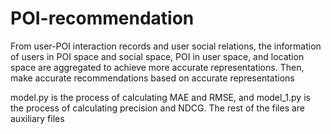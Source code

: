 # POI-recommendation
From user-POI interaction records and user social relations, the information of users in POI space and social space, POI in user space, and location space are aggregated to achieve more accurate representations. Then, make accurate recommendations based on accurate representations

model.py is the process of calculating MAE and RMSE, and model_1.py is the process of calculating precision and NDCG. The rest of the files are auxiliary files
